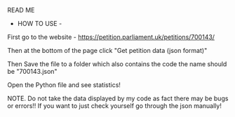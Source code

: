 READ ME
- HOW TO USE -


First go to the website - https://petition.parliament.uk/petitions/700143/

Then at the bottom of the page click "Get petition data (json format)"

Then Save the file to a folder which also contains the code the name should be "700143.json"

Open the Python file and see statistics!


NOTE. Do not take the data displayed by my code as fact there may be bugs or errors!! If you want to just check yourself go through the json manually!
